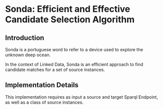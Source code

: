 # Sonda: Efficient and Effective Candidate Selection Algorithm

## Introduction

Sonda is a portuguese word to refer to a device used to explore the unknown deep ocean.

In the context of Linked Data, Sonda is an efficient approach to find candidate matches for a set of source instances.

## Implementation Details

This implementation requires as input a source and target Sparql Endpoint, as well as a class of source instances. 
 